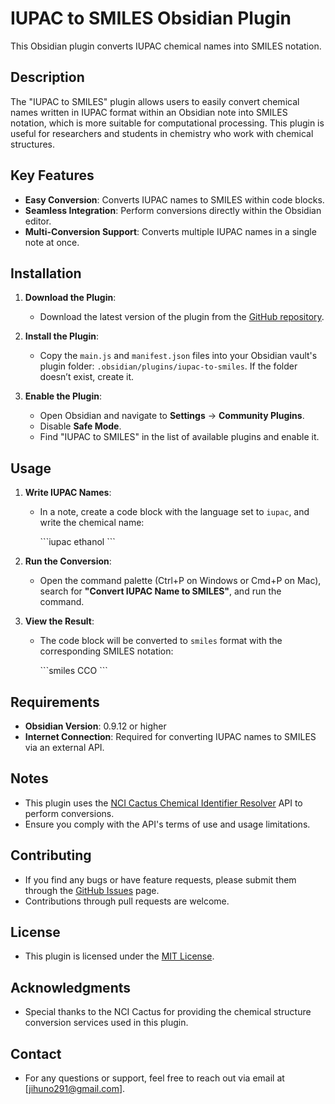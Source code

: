 # IUPAC to SMILES Obsidian Plugin

This Obsidian plugin converts IUPAC chemical names into SMILES notation.

## Description

The "IUPAC to SMILES" plugin allows users to easily convert chemical names written in IUPAC format within an Obsidian note into SMILES notation, which is more suitable for computational processing. This plugin is useful for researchers and students in chemistry who work with chemical structures.

## Key Features

- **Easy Conversion**: Converts IUPAC names to SMILES within code blocks.
- **Seamless Integration**: Perform conversions directly within the Obsidian editor.
- **Multi-Conversion Support**: Converts multiple IUPAC names in a single note at once.

## Installation

1. **Download the Plugin**:
   - Download the latest version of the plugin from the [GitHub repository](#).

2. **Install the Plugin**:
   - Copy the `main.js` and `manifest.json` files into your Obsidian vault's plugin folder: `.obsidian/plugins/iupac-to-smiles`. If the folder doesn’t exist, create it.

3. **Enable the Plugin**:
   - Open Obsidian and navigate to **Settings** -> **Community Plugins**.
   - Disable **Safe Mode**.
   - Find "IUPAC to SMILES" in the list of available plugins and enable it.

## Usage

1. **Write IUPAC Names**:
   - In a note, create a code block with the language set to `iupac`, and write the chemical name:

     \`\`\`iupac
     ethanol
     \`\`\`

2. **Run the Conversion**:
   - Open the command palette (Ctrl+P on Windows or Cmd+P on Mac), search for **"Convert IUPAC Name to SMILES"**, and run the command.

3. **View the Result**:
   - The code block will be converted to `smiles` format with the corresponding SMILES notation:

     \`\`\`smiles
     CCO
     \`\`\`

## Requirements

- **Obsidian Version**: 0.9.12 or higher
- **Internet Connection**: Required for converting IUPAC names to SMILES via an external API.

## Notes

- This plugin uses the [NCI Cactus Chemical Identifier Resolver](https://cactus.nci.nih.gov/chemical/structure) API to perform conversions.
- Ensure you comply with the API's terms of use and usage limitations.

## Contributing

- If you find any bugs or have feature requests, please submit them through the [GitHub Issues](#) page.
- Contributions through pull requests are welcome.

## License

- This plugin is licensed under the [MIT License](#).

## Acknowledgments

- Special thanks to the NCI Cactus for providing the chemical structure conversion services used in this plugin.

## Contact

- For any questions or support, feel free to reach out via email at [jihuno291@gmail.com].
